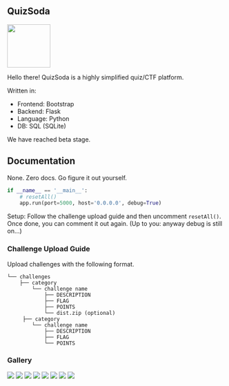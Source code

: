## QuizSoda

<img src='static/logo.png' width=100px>  

Hello there! QuizSoda is a highly simplified quiz/CTF platform.  

Written in:
- Frontend: Bootstrap
- Backend: Flask
- Language: Python
- DB: SQL (SQLite)

We have reached beta stage.

## Documentation

None. Zero docs. Go figure it out yourself.

```python
if __name__ == '__main__':
    # resetAll()
    app.run(port=5000, host='0.0.0.0', debug=True)
```

Setup: Follow the challenge upload guide and then uncomment `resetAll()`.  
Once done, you can comment it out again. (Up to you: anyway debug is still on...)

### Challenge Upload Guide

Upload challenges with the following format.

```
└── challenges
    ├── category
        └── challenge name
            ├── DESCRIPTION
            ├── FLAG
            ├── POINTS
            └── dist.zip (optional)
     ├── category
        └── challenge name
            ├── DESCRIPTION
            ├── FLAG
            └── POINTS
```

### Gallery

<img src="./docs/home.PNG">
<img src="./docs/register.PNG">
<img src="./docs/login.PNG">
<img src="./docs/ChallengesBefore.PNG">
<img src="./docs/ChallengesAfter.PNG">
<img src="./docs/ChallengeModal.PNG">
<img src="./docs/Leaderboard.PNG">
<img src="./docs/Account.PNG">